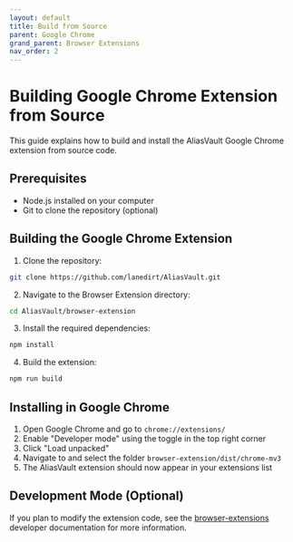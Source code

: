 ```yaml
---
layout: default
title: Build from Source
parent: Google Chrome
grand_parent: Browser Extensions
nav_order: 2
---
```


# Building Google Chrome Extension from Source

This guide explains how to build and install the AliasVault Google Chrome extension from source code.

## Prerequisites

- Node.js installed on your computer
- Git to clone the repository (optional)

## Building the Google Chrome Extension

1. Clone the repository:
```bash
git clone https://github.com/lanedirt/AliasVault.git
```

2. Navigate to the Browser Extension directory:
```bash
cd AliasVault/browser-extension
```

3. Install the required dependencies:
```bash
npm install
```

4. Build the extension:
```bash
npm run build
```

## Installing in Google Chrome

1. Open Google Chrome and go to `chrome://extensions/`
2. Enable "Developer mode" using the toggle in the top right corner
3. Click "Load unpacked"
4. Navigate to and select the folder `browser-extension/dist/chrome-mv3`
5. The AliasVault extension should now appear in your extensions list

## Development Mode (Optional)

If you plan to modify the extension code, see the [browser-extensions](../../misc/dev/browser-extensions.md) developer documentation for more information.
